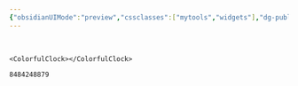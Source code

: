 ```yaml
---
{"obsidianUIMode":"preview","cssclasses":["mytools","widgets"],"dg-publish":true,"title":"彩色时钟","permalink":"/0-ob//","dgPassFrontmatter":true}
---
```


<br>

```jsx:
<ColorfulClock></ColorfulClock>
```

```jsx::Musicbar
8484248879
```